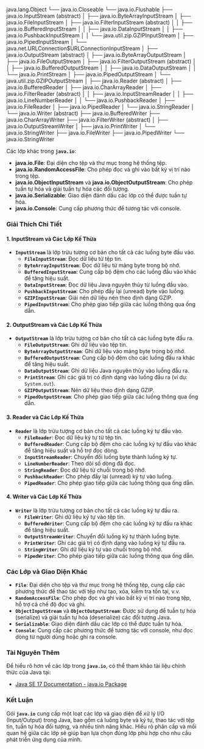 java.lang.Object
└── java.io.Closeable
└── java.io.Flushable
├── java.io.InputStream (abstract)
│   ├── java.io.ByteArrayInputStream
│   ├── java.io.FileInputStream
│   ├── java.io.FilterInputStream (abstract)
│   │   ├── java.io.BufferedInputStream
│   │   ├── java.io.DataInputStream
│   │   ├── java.io.PushbackInputStream
│   │   └── java.util.zip.GZIPInputStream
│   ├── java.io.PipedInputStream
│   └── java.net.URLConnection$URLConnectionInputStream
│
├── java.io.OutputStream (abstract)
│   ├── java.io.ByteArrayOutputStream
│   ├── java.io.FileOutputStream
│   ├── java.io.FilterOutputStream (abstract)
│   │   ├── java.io.BufferedOutputStream
│   │   ├── java.io.DataOutputStream
│   │   └── java.io.PrintStream
│   ├── java.io.PipedOutputStream
│   └── java.util.zip.GZIPOutputStream
│
├── java.io.Reader (abstract)
│   ├── java.io.BufferedReader
│   ├── java.io.CharArrayReader
│   ├── java.io.FilterReader (abstract)
│   │   ├── java.io.InputStreamReader
│   │   ├── java.io.LineNumberReader
│   │   └── java.io.PushbackReader
│   ├── java.io.FileReader
│   ├── java.io.PipedReader
│   └── java.io.StringReader
│
└── java.io.Writer (abstract)
├── java.io.BufferedWriter
├── java.io.CharArrayWriter
├── java.io.FilterWriter (abstract)
│   ├── java.io.OutputStreamWriter
│   ├── java.io.PrintWriter
│   └── java.io.StringWriter
├── java.io.FileWriter
├── java.io.PipedWriter
└── java.io.StringWriter

Các lớp khác trong **`java.io`**:

- **java.io.File**: Đại diện cho tệp và thư mục trong hệ thống tệp.
- **java.io.RandomAccessFile**: Cho phép đọc và ghi vào bất kỳ vị trí nào trong tệp.
- **java.io.ObjectInputStream** và **java.io.ObjectOutputStream**: Cho phép tuần tự hóa và giải tuần tự hóa các đối tượng.
- **java.io.Serializable**: Giao diện đánh dấu các lớp có thể được tuần tự hóa.
- **java.io.Console**: Cung cấp phương thức để tương tác với console.

### Giải Thích Chi Tiết

#### 1. **InputStream và Các Lớp Kế Thừa**

- **`InputStream`** là lớp trừu tượng cơ bản cho tất cả các luồng byte đầu vào.
    - **`FileInputStream`**: Đọc dữ liệu từ tệp tin.
    - **`ByteArrayInputStream`**: Đọc dữ liệu từ mảng byte trong bộ nhớ.
    - **`BufferedInputStream`**: Cung cấp bộ đệm cho các luồng đầu vào khác để tăng hiệu suất.
    - **`DataInputStream`**: Đọc dữ liệu Java nguyên thủy từ luồng đầu vào.
    - **`PushbackInputStream`**: Cho phép đẩy lại (unread) byte vào luồng.
    - **`GZIPInputStream`**: Giải nén dữ liệu nén theo định dạng GZIP.
    - **`PipedInputStream`**: Cho phép giao tiếp giữa các luồng thông qua ống dẫn.

#### 2. **OutputStream và Các Lớp Kế Thừa**

- **`OutputStream`** là lớp trừu tượng cơ bản cho tất cả các luồng byte đầu ra.
    - **`FileOutputStream`**: Ghi dữ liệu vào tệp tin.
    - **`ByteArrayOutputStream`**: Ghi dữ liệu vào mảng byte trong bộ nhớ.
    - **`BufferedOutputStream`**: Cung cấp bộ đệm cho các luồng đầu ra khác để tăng hiệu suất.
    - **`DataOutputStream`**: Ghi dữ liệu Java nguyên thủy vào luồng đầu ra.
    - **`PrintStream`**: Ghi các giá trị có định dạng vào luồng đầu ra (ví dụ: `System.out`).
    - **`GZIPOutputStream`**: Nén dữ liệu theo định dạng GZIP.
    - **`PipedOutputStream`**: Cho phép giao tiếp giữa các luồng thông qua ống dẫn.

#### 3. **Reader và Các Lớp Kế Thừa**

- **`Reader`** là lớp trừu tượng cơ bản cho tất cả các luồng ký tự đầu vào.
    - **`FileReader`**: Đọc dữ liệu ký tự từ tệp tin.
    - **`BufferedReader`**: Cung cấp bộ đệm cho các luồng ký tự đầu vào khác để tăng hiệu suất và hỗ trợ đọc dòng.
    - **`InputStreamReader`**: Chuyển đổi luồng byte thành luồng ký tự.
    - **`LineNumberReader`**: Theo dõi số dòng đã đọc.
    - **`StringReader`**: Đọc dữ liệu từ chuỗi trong bộ nhớ.
    - **`PushbackReader`**: Cho phép đẩy lại (unread) ký tự vào luồng.
    - **`PipedReader`**: Cho phép giao tiếp giữa các luồng thông qua ống dẫn.

#### 4. **Writer và Các Lớp Kế Thừa**

- **`Writer`** là lớp trừu tượng cơ bản cho tất cả các luồng ký tự đầu ra.
    - **`FileWriter`**: Ghi dữ liệu ký tự vào tệp tin.
    - **`BufferedWriter`**: Cung cấp bộ đệm cho các luồng ký tự đầu ra khác để tăng hiệu suất.
    - **`OutputStreamWriter`**: Chuyển đổi luồng ký tự thành luồng byte.
    - **`PrintWriter`**: Ghi các giá trị có định dạng vào luồng ký tự đầu ra.
    - **`StringWriter`**: Ghi dữ liệu ký tự vào chuỗi trong bộ nhớ.
    - **`PipedWriter`**: Cho phép giao tiếp giữa các luồng thông qua ống dẫn.

### Các Lớp và Giao Diện Khác

- **`File`**: Đại diện cho tệp và thư mục trong hệ thống tệp, cung cấp các phương thức để thao tác với tệp như tạo, xóa, kiểm tra tồn tại, v.v.
- **`RandomAccessFile`**: Cho phép đọc và ghi vào bất kỳ vị trí nào trong tệp, hỗ trợ cả chế độ đọc và ghi.
- **`ObjectInputStream`** và **`ObjectOutputStream`**: Được sử dụng để tuần tự hóa (serialize) và giải tuần tự hóa (deserialize) các đối tượng Java.
- **`Serializable`**: Giao diện đánh dấu các lớp có thể được tuần tự hóa.
- **`Console`**: Cung cấp các phương thức để tương tác với console, như đọc dòng từ người dùng hoặc ghi ra console.

### Tài Nguyên Thêm

Để hiểu rõ hơn về các lớp trong **`java.io`**, có thể tham khảo tài liệu chính thức của Java tại:

- [Java SE 17 Documentation - java.io Package](https://docs.oracle.com/en/java/javase/17/docs/api/java.base/java/io/package-summary.html)

### Kết Luận

Gói **`java.io`** cung cấp một loạt các lớp và giao diện để xử lý I/O (Input/Output) trong Java, bao gồm cả luồng byte và ký tự, thao tác với tệp tin, tuần tự hóa đối tượng, và nhiều tính năng khác. Hiểu rõ phân cấp và mối quan hệ giữa các lớp sẽ giúp bạn lựa chọn đúng lớp phù hợp cho nhu cầu phát triển ứng dụng của mình.
